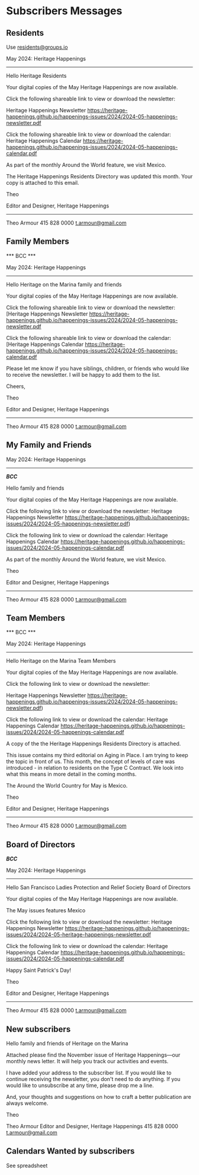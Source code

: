 # Subscribers Messages

## Residents

Use residents@groups.io

May 2024: Heritage Happenings

***

Hello Heritage Residents

Your digital copies of the May Heritage Happenings are now available.

Click the following shareable link to view or download the newsletter:

Heritage Happenings Newsletter
https://heritage-happenings.github.io/happenings-issues/2024/2024-05-happenings-newsletter.pdf

Click the following shareable link to view or download the calendar:
Heritage Happenings Calendar
https://heritage-happenings.github.io/happenings-issues/2024/2024-05-happenings-calendar.pdf

As part of the monthly Around the World feature, we visit Mexico.

The Heritage Happenings Residents Directory was updated this month. Your copy is attached to this email.

Theo

Editor and Designer, Heritage Happenings

***

Theo Armour
415 828 0000
t.armour@gmail.com


## Family Members

*** BCC ***

May 2024: Heritage Happenings

***

Hello Heritage on the Marina family and friends

Your digital copies of the May Heritage Happenings are now available.

Click the following shareable link to view or download the newsletter: [Heritage Happenings Newsletter https://heritage-happenings.github.io/happenings-issues/2024/2024-05-happenings-newsletter.pdf

Click the following shareable link to view or download the calendar: [Heritage Happenings Calendar https://heritage-happenings.github.io/happenings-issues/2024/2024-05-happenings-calendar.pdf

Please let me know if you have siblings, children, or friends who would like to receive the newsletter. I will be happy to add them to the list.

Cheers,

Theo

Editor and Designer, Heritage Happenings

***

Theo Armour
415 828 0000
t.armour@gmail.com


## My Family and Friends



May 2024: Heritage Happenings

***

***BCC***

Hello family and friends

Your digital copies of the May Heritage Happenings are now available.

Click the following link to view or download the newsletter:
Heritage Happenings Newsletter
https://heritage-happenings.github.io/happenings-issues/2024/2024-05-happenings-newsletter.pdf)

Click the following link to view or download the calendar:
Heritage Happenings Calendar
https://heritage-happenings.github.io/happenings-issues/2024/2024-05-happenings-calendar.pdf

As part of the monthly Around the World feature, we visit Mexico.

Theo

Editor and Designer, Heritage Happenings

***

Theo Armour
415 828 0000
t.armour@gmail.com


## Team Members


*** BCC ***

May 2024: Heritage Happenings

***

Hello Heritage on the Marina Team Members

Your digital copies of the May Heritage Happenings are now available.

Click the following link to view or download the newsletter:

Heritage Happenings Newsletter
https://heritage-happenings.github.io/happenings-issues/2024/2024-05-happenings-newsletter.pdf)

Click the following link to view or download the calendar:
Heritage Happenings Calendar
https://heritage-happenings.github.io/happenings-issues/2024/2024-05-happenings-calendar.pdf

A copy of the the Heritage Happenings Residents Directory is attached.

This issue contains my third editorial on Aging in Place. I am trying to keep the topic in front of us. This month, the concept of levels of care was introduced - in relation to residents on the Type C Contract. We look into what this means in more detail in the coming months.

The Around the World Country for May is Mexico.

Theo

Editor and Designer, Heritage Happenings

***

Theo Armour
415 828 0000
t.armour@gmail.com


## Board of Directors

***BCC***

May 2024: Heritage Happenings

***


Hello San Francisco Ladies Protection and Relief Society Board of Directors

Your digital copies of the May Heritage Happenings are now available.

The May issues features Mexico

Click the following link to view or download the newsletter: Heritage Happenings Newsletter https://heritage-happenings.github.io/happenings-issues/2024/2024-05-heritage-happenings-newsletter.pdf

Click the following link to view or download the calendar: Heritage Happenings Calendar https://heritage-happenings.github.io/happenings-issues/2024/2024-05-happenings-calendar.pdf

Happy Saint Patrick's Day!

Theo

Editor and Designer, Heritage Happenings

***

Theo Armour
415 828 0000
t.armour@gmail.com



## New subscribers

Hello family and friends of Heritage on the Marina

Attached please find the November issue of Heritage Happenings—our monthly news letter. It will help you track our activities and events.

I have added your address to the subscriber list. If you would like to continue receiving the newsletter, you don't need to do anything. If you would like to unsubscribe at any time, please drop me a line.

And, your thoughts and suggestions on how to craft a better publication are always welcome.

Theo

Theo Armour
Editor and Designer, Heritage Happenings
415 828 0000
t.armour@gmail.com


## Calendars Wanted by subscribers

See spreadsheet

